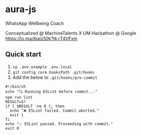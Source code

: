 # aura-js
WhatsApp Wellbeing Coach

Conceptualized @ MachineTalents X UM Hackathon @ Google https://lu.ma/ibaiz50k?tk=T4VFxm

## Quick start
1. `cp .env.example .env.local`
2. `git config core.hooksPath .git/hooks`
3. Add the below to `.git/hooks/pre-commit`

```
#!/bin/sh
echo "🔍 Running ESLint before commit..."
npm run lint
RESULT=$?
if [ $RESULT -ne 0 ]; then
  echo "❌ ESLint failed. Commit aborted."
  exit 1
fi
echo "✅ ESLint passed. Proceeding with commit."
exit 0
```
